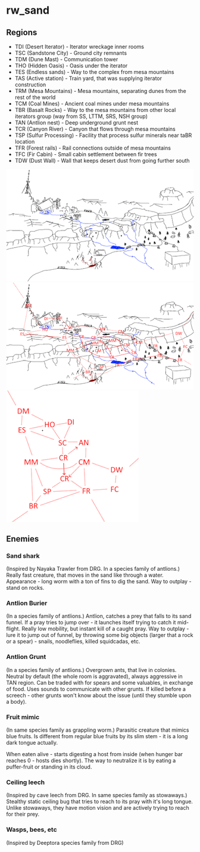 # rw_sand

## Regions

- TDI (Desert Iterator) - Iterator wreckage inner rooms
- TSC (Sandstone City) - Ground city remnants
- TDM (Dune Mast) - Communication tower
- THO (Hidden Oasis) - Oasis under the iterator
- TES (Endless sands) - Way to the complex from mesa mountains
- TAS (Active station) - Train yard, that was supplying iterator construction
- TRM (Mesa Mountains) - Mesa mountains, separating dunes from the rest of the world
- TCM (Coal Mines) - Ancient coal mines under mesa mountains
- TBR (Basalt Rocks) - Way to the mesa mountains from other local iterators group (way from SS, LTTM, SRS, NSH group)
- TAN (Antlion nest) - Deep underground grunt nest
- TCR (Canyon River) - Canyon that flows through mesa mountains
- TSP (Sulfur Processing) - Facility that process sulfur minerals near taBR location
- TFR (Forest rails) - Rail connections outside of mesa mountains
- TFC (Fir Cabin) - Small cabin settlement between fir trees
- TDW (Dust Wall) - Wall that keeps desert dust from going further south
  
![MapClean](MapClean.png)
![MapWithConnections](MapWithConnections.png)
![MapSimple](MapSimple.png)

## Enemies

### Sand shark

(Inspired by Nayaka Trawler from DRG. In a species family of antlions.)
Really fast creature, that moves in the sand like through a water. Appearance - long worm with a ton of fins to dig the sand. Way to outplay - stand on rocks.

### Antlion Burier

(In a species family of antlions.)
Antlion, catches a prey that falls to its sand funnel. If a pray tries to jump over - it launches itself trying to catch it mid-flight. Really low mobility, but instant kill of a caught pray.
Way to outplay - lure it to jump out of funnel, by throwing some big objects (larger that a rock or a spear) - snails, noodleflies, killed squidcadas, etc.

### Antlion Grunt

(In a species family of antlions.)
Overgrown ants, that live in colonies. Neutral by default (the whole room is aggravated), always aggressive in TAN region. Can be traded with for spears and some valuables, in exchange of food.
Uses sounds to communicate with other grunts. If killed before a screech - other grunts won't know about the issue (until they stumble upon a body).

### Fruit mimic

(In same species family as grappling worm.)
Parasitic creature that mimics blue fruits. Is different from regular blue fruits by its slim stem - it is a long dark tongue actually.

When eaten alive - starts digesting a host from inside (when hunger bar reaches 0 - hosts dies shortly). The way to neutralize it is by eating a puffer-fruit or standing in its cloud.

### Ceiling leech

(Inspired by cave leech from DRG. In same species family as stowaways.)
Stealthy static ceiling bug that tries to reach to its pray with it's long tongue. Unlike stowaways, they have motion vision and are actively trying to reach for their prey.

### Wasps, bees, etc

(Inspired by Deeptora species family from DRG)
